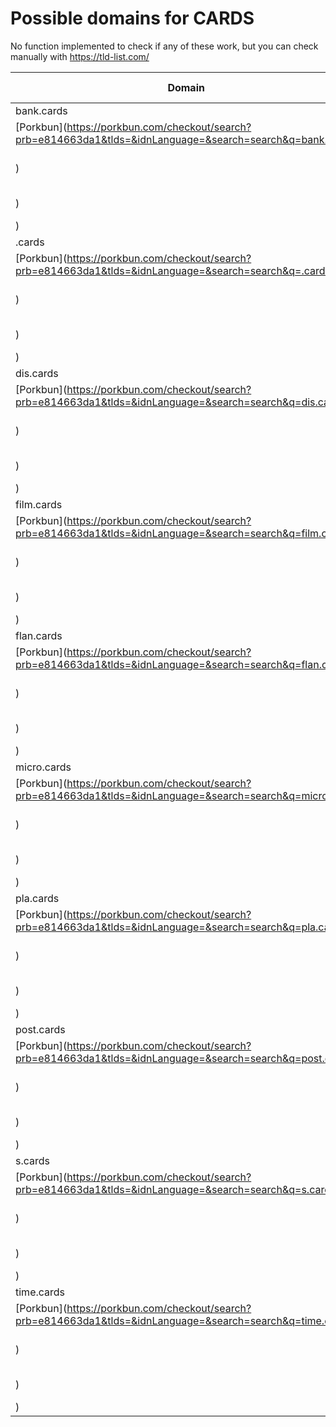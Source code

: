 # Possible domains for CARDS

No function implemented to check if any of these work, but you can check manually with https://tld-list.com/

| Domain | Porkbun | NameCheap | Google Domains |
|---|---|---|---|
| bank.cards | [Porkbun](https://porkbun.com/checkout/search?prb=e814663da1&tlds=&idnLanguage=&search=search&q=bank.cards) | [Namecheap](https://www.namecheap.com/domains/registration/results/?domain=bank.cards) | [Google](https://domains.google.com/registrar/search?searchTerm=bank.cards) |
| .cards | [Porkbun](https://porkbun.com/checkout/search?prb=e814663da1&tlds=&idnLanguage=&search=search&q=.cards) | [Namecheap](https://www.namecheap.com/domains/registration/results/?domain=.cards) | [Google](https://domains.google.com/registrar/search?searchTerm=.cards) |
| dis.cards | [Porkbun](https://porkbun.com/checkout/search?prb=e814663da1&tlds=&idnLanguage=&search=search&q=dis.cards) | [Namecheap](https://www.namecheap.com/domains/registration/results/?domain=dis.cards) | [Google](https://domains.google.com/registrar/search?searchTerm=dis.cards) |
| film.cards | [Porkbun](https://porkbun.com/checkout/search?prb=e814663da1&tlds=&idnLanguage=&search=search&q=film.cards) | [Namecheap](https://www.namecheap.com/domains/registration/results/?domain=film.cards) | [Google](https://domains.google.com/registrar/search?searchTerm=film.cards) |
| flan.cards | [Porkbun](https://porkbun.com/checkout/search?prb=e814663da1&tlds=&idnLanguage=&search=search&q=flan.cards) | [Namecheap](https://www.namecheap.com/domains/registration/results/?domain=flan.cards) | [Google](https://domains.google.com/registrar/search?searchTerm=flan.cards) |
| micro.cards | [Porkbun](https://porkbun.com/checkout/search?prb=e814663da1&tlds=&idnLanguage=&search=search&q=micro.cards) | [Namecheap](https://www.namecheap.com/domains/registration/results/?domain=micro.cards) | [Google](https://domains.google.com/registrar/search?searchTerm=micro.cards) |
| pla.cards | [Porkbun](https://porkbun.com/checkout/search?prb=e814663da1&tlds=&idnLanguage=&search=search&q=pla.cards) | [Namecheap](https://www.namecheap.com/domains/registration/results/?domain=pla.cards) | [Google](https://domains.google.com/registrar/search?searchTerm=pla.cards) |
| post.cards | [Porkbun](https://porkbun.com/checkout/search?prb=e814663da1&tlds=&idnLanguage=&search=search&q=post.cards) | [Namecheap](https://www.namecheap.com/domains/registration/results/?domain=post.cards) | [Google](https://domains.google.com/registrar/search?searchTerm=post.cards) |
| s.cards | [Porkbun](https://porkbun.com/checkout/search?prb=e814663da1&tlds=&idnLanguage=&search=search&q=s.cards) | [Namecheap](https://www.namecheap.com/domains/registration/results/?domain=s.cards) | [Google](https://domains.google.com/registrar/search?searchTerm=s.cards) |
| time.cards | [Porkbun](https://porkbun.com/checkout/search?prb=e814663da1&tlds=&idnLanguage=&search=search&q=time.cards) | [Namecheap](https://www.namecheap.com/domains/registration/results/?domain=time.cards) | [Google](https://domains.google.com/registrar/search?searchTerm=time.cards) |
